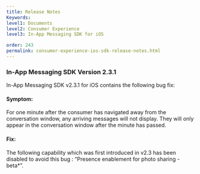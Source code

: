 ```yaml
---
title: Release Notes
Keywords:
level1: Documents
level2: Consumer Experience
level3: In-App Messaging SDK for iOS

order: 243
permalink: consumer-experience-ios-sdk-release-notes.html
---
```

### In-App Messaging SDK Version 2.3.1

In-App Messaging SDK v2.3.1 for iOS contains the following bug fix:

#### Symptom:
For one minute after the consumer has navigated away from the conversation window, any arriving messages will not display. They will only appear in the conversation window after the minute has passed.

#### Fix:
The following capability which was first introduced in v2.3 has been disabled to avoid this bug : “Presence enablement for photo sharing - beta*”.
